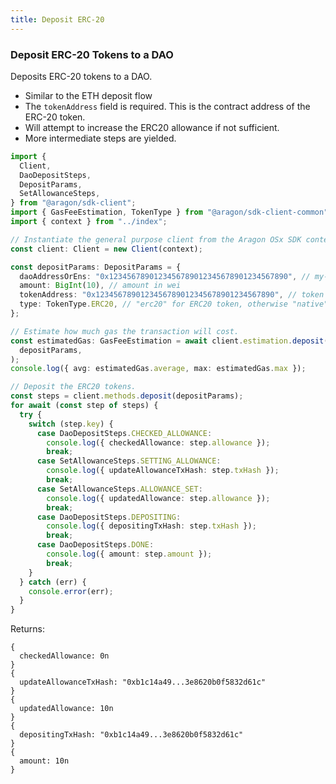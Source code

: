 ```yaml
---
title: Deposit ERC-20
---
```


### Deposit ERC-20 Tokens to a DAO

Deposits ERC-20 tokens to a DAO.

- Similar to the ETH deposit flow
- The `tokenAddress` field is required. This is the contract address of the ERC-20 token.
- Will attempt to increase the ERC20 allowance if not sufficient.
- More intermediate steps are yielded.

```ts
import {
  Client,
  DaoDepositSteps,
  DepositParams,
  SetAllowanceSteps,
} from "@aragon/sdk-client";
import { GasFeeEstimation, TokenType } from "@aragon/sdk-client-common";
import { context } from "../index";

// Instantiate the general purpose client from the Aragon OSx SDK context.
const client: Client = new Client(context);

const depositParams: DepositParams = {
  daoAddressOrEns: "0x1234567890123456789012345678901234567890", // my-dao.dao.eth
  amount: BigInt(10), // amount in wei
  tokenAddress: "0x1234567890123456789012345678901234567890", // token contract adddress
  type: TokenType.ERC20, // "erc20" for ERC20 token, otherwise "native" for ETH
};

// Estimate how much gas the transaction will cost.
const estimatedGas: GasFeeEstimation = await client.estimation.deposit(
  depositParams,
);
console.log({ avg: estimatedGas.average, max: estimatedGas.max });

// Deposit the ERC20 tokens.
const steps = client.methods.deposit(depositParams);
for await (const step of steps) {
  try {
    switch (step.key) {
      case DaoDepositSteps.CHECKED_ALLOWANCE:
        console.log({ checkedAllowance: step.allowance });
        break;
      case SetAllowanceSteps.SETTING_ALLOWANCE:
        console.log({ updateAllowanceTxHash: step.txHash });
        break;
      case SetAllowanceSteps.ALLOWANCE_SET:
        console.log({ updatedAllowance: step.allowance });
        break;
      case DaoDepositSteps.DEPOSITING:
        console.log({ depositingTxHash: step.txHash });
        break;
      case DaoDepositSteps.DONE:
        console.log({ amount: step.amount });
        break;
    }
  } catch (err) {
    console.error(err);
  }
}
```


Returns:
```tsx
{
  checkedAllowance: 0n
}
{
  updateAllowanceTxHash: "0xb1c14a49...3e8620b0f5832d61c"
}
{
  updatedAllowance: 10n
}
{
  depositingTxHash: "0xb1c14a49...3e8620b0f5832d61c"
}
{
  amount: 10n
}
```